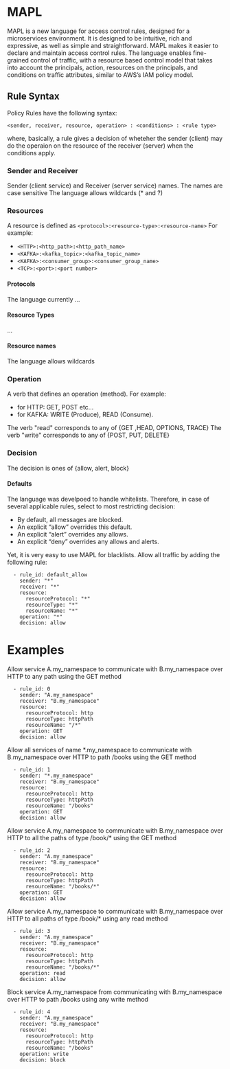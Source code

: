 # MAPL

MAPL is a new language for access control rules, designed for a microservices environment.
It is designed to be intuitive, rich and expressive, as well as simple and straightforward.
MAPL makes it easier to declare and maintain access control rules. The language enables fine-grained control of traffic, with a resource based control model that takes into account the principals, action, resources on the principals, and conditions on traffic attributes, similar to AWS’s IAM policy model.

## Rule Syntax

Policy Rules have the following syntax:

`<sender, receiver, resource, operation> : <conditions> : <rule type>`

where, basically, a rule gives a decision of wheteher the sender (client) may do the operaion on the resource of the receiver (server) when the conditions apply.

### Sender and Receiver
Sender (client service) and Receiver (server service) names.
The names are case sensitive
The language allows wildcards (* and ?)

### Resources
A resource is defined as `<protocol>:<resource-type>:<resource-name>`
For example:
- `<HTTP>:<http_path>:<http_path_name>`
- `<KAFKA>:<kafka_topic>:<kafka_topic_name>`
- `<KAFKA>:<consumer_group>:<consumer_group_name>`
- `<TCP>:<port>:<port number>`

#### Protocols
The language currently ...

#### Resource Types
...

#### Resource names
The language allows wildcards

### Operation
A verb that defines an operation (method).
For example:
- for HTTP: GET, POST etc…
- for KAFKA: WRITE (Produce), READ (Consume).

The verb "read" corresponds to any of {GET ,HEAD, OPTIONS, TRACE}
The verb "write" corresponds to any of {POST, PUT, DELETE}

### Decision

The decision is ones of {allow, alert, block}

#### Defaults

The language was develpoed to handle whitelists.
Therefore, in case of several applicable rules, select to most restricting decision:
- By default, all messages are blocked.
- An explicit “allow” overrides this default.
- An explicit “alert” overrides any allows.
- An explicit “deny” overrides any allows and alerts.

Yet, it is very easy to use MAPL for blacklists.
Allow all traffic by adding the following rule:

```
  - rule_id: default_allow
    sender: "*"
    receiver: "*"
    resource:
      resourceProtocol: "*"
      resourceType: "*"
      resourceName: "*"
    operation: "*"
    decision: allow
```

# Examples

Allow service A.my_namespace to communicate with B.my_namespace over HTTP to any path using the GET method

```
  - rule_id: 0
    sender: "A.my_namespace"
    receiver: "B.my_namespace"
    resource:
      resourceProtocol: http
      resourceType: httpPath
      resourceName: "/*"
    operation: GET
    decision: allow
```

Allow all services of name *.my_namespace to communicate with B.my_namespace over HTTP to path /books using the GET method

```
  - rule_id: 1
    sender: "*.my_namespace"
    receiver: "B.my_namespace"
    resource:
      resourceProtocol: http
      resourceType: httpPath
      resourceName: "/books"
    operation: GET
    decision: allow
```

Allow service A.my_namespace to communicate with B.my_namespace over HTTP to all the paths of type /book/* using the GET method

```
  - rule_id: 2
    sender: "A.my_namespace"
    receiver: "B.my_namespace"
    resource:
      resourceProtocol: http
      resourceType: httpPath
      resourceName: "/books/*"
    operation: GET
    decision: allow
```

Allow service A.my_namespace to communicate with B.my_namespace over HTTP to all paths of type /book/* using any read method

```
  - rule_id: 3
    sender: "A.my_namespace"
    receiver: "B.my_namespace"
    resource:
      resourceProtocol: http
      resourceType: httpPath
      resourceName: "/books/*"
    operation: read
    decision: allow
```

Block service A.my_namespace from communicating with B.my_namespace over HTTP to path /books using any write method

```
  - rule_id: 4
    sender: "A.my_namespace"
    receiver: "B.my_namespace"
    resource:
      resourceProtocol: http
      resourceType: httpPath
      resourceName: "/books"
    operation: write
    decision: block
```